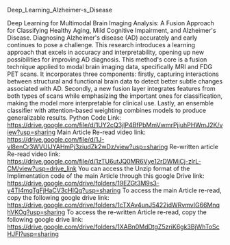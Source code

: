 Deep_Learning_Alzheimer-s_Disease

Deep Learning for Multimodal Brain Imaging Analysis: A Fusion Approach for Classifying Healthy Aging, Mild Cognitive Impairment, and Alzheimer's Disease. Diagnosing Alzheimer's disease (AD) accurately and early continues to pose a challenge. This research introduces a learning approach that excels in accuracy and interpretability, opening up new possibilities for improving AD diagnosis. This method's core is a fusion technique applied to modal brain imaging data, specifically MRI and FDG PET scans. It incorporates three components: firstly, capturing interactions between structural and functional brain data to detect better subtle changes associated with AD. Secondly, a new fusion layer integrates features from both types of scans while emphasizing the important ones for classification, making the model more interpretable for clinical use. Lastly, an ensemble classifier with attention-based weighting combines models to produce generalizable results. Python Code Link: https://drive.google.com/file/d/1UY2cQ3jlP4BfPbMmVwmrPjjuhPHWmJ2K/view?usp=sharing Main Article Re-read video link: https://drive.google.com/file/d/1J-vl8enCr3WVUlJYAHmPj3ziudZk2wDz/view?usp=sharing Re-written article Re-read video link: https://drive.google.com/file/d/1zTU6utJQ0MR6Vye12rDWMiCj-zlrL-CM/view?usp=drive_link You can access the Unzip format of the Implimentation code of the main Article through this google Drive link: https://drive.google.com/drive/folders/19EZGt3M9s3-y4TI4mqTgFjHaCV3cHIQq?usp=sharing To access the main Article re-read, copy the following google drive link: https://drive.google.com/drive/folders/1cTXAv4unJ5422idWRvmvIG66MnqhVKOq?usp=sharing To access the re-written Article re-read, copy the following google drive link: https://drive.google.com/drive/folders/1XABn0MdDtgZ5zriK6gk3BjWhToScHJFI?usp=sharing
